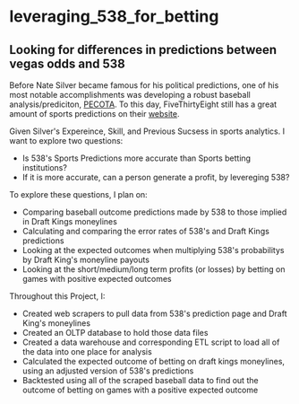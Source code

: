 # leveraging_538_for_betting

## Looking for differences in predictions between vegas odds and 538

Before Nate Silver became famous for his political predictions, one of his most notable accomplishments was developing a robust baseball analysis/prediciton, [PECOTA](https://en.wikipedia.org/wiki/PECOTA). To this day, FiveThirtyEight still has a great amount of sports predictions on their [website](https://projects.fivethirtyeight.com/2021-mlb-predictions/games/).

Given Silver's Expereince, Skill, and Previous Sucsess in sports analytics. I want to explore two questions:
 - Is 538's Sports Predictions more accurate than Sports betting institutions?
 - If it is more accurate, can a person generate a profit, by levereging 538?
 
To explore these questions, I plan on:
 - Comparing baseball outcome predictions made by 538 to those implied in Draft Kings moneylines
 - Calculating and comparing the error rates of 538's and Draft Kings predictions
 - Looking at the expected outcomes when multiplying 538's probabilitys by Draft King's moneyline payouts
 - Looking at the short/medium/long term profits (or losses) by betting on games with positive expected outcomes

Throughout this Project, I:
 - Created web scrapers to pull data from 538's prediction page and Draft King's moneylines
 - Created an OLTP database to hold those data files
 - Created a data warehouse and corresponding ETL script to load all of the data into one place for analysis
 - Calculated the expected outcome of betting on draft kings moneylines, using an adjusted version of 538's predictions
 - Backtested using all of the scraped baseball data to find out the outcome of betting on games with a positive expected outcome



